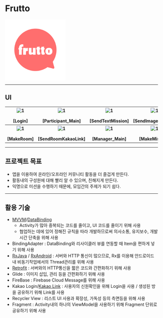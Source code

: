 # Frutto

<img src="/app/src/main/res/drawable/app_icon.png" weight="200" height="200" align="center"/>

- - -

## UI

<table>
   <tr>
     <th align="center">
       <img width="200" alt="1" src="https://user-images.githubusercontent.com/11826495/79090162-b0494100-7d83-11ea-8796-89e51cfe932d.gif"/>
       <br><br>[Login]
     </th>
     <th align="center">
       <img width="200" alt="1" src="https://user-images.githubusercontent.com/11826495/79090198-d0790000-7d83-11ea-83bb-238788e867e2.gif"/>
       <br><br>[Participant_Main] 
    </th>
     <th align="center">
      <img width="200" alt="1" src="https://user-images.githubusercontent.com/11826495/79090210-da9afe80-7d83-11ea-931a-f7673474108e.gif"/>
       <br><br>[SendTextMission]
    </th>
     <th align="center">
      <img width="200" alt="1" src="https://user-images.githubusercontent.com/11826495/79090227-e981b100-7d83-11ea-94df-47986a12f694.gif"/>
       <br><br>[SendImageMission]
    </th>
  </tr>
  <tr>
     <th align="center">
       <img width="200" alt="1" src="https://user-images.githubusercontent.com/11826495/79090260-0c13ca00-7d84-11ea-9303-71f5e753de1e.gif"/>
       <br><br>[MakeRoom]
     </th>
     <th align="center">
       <img width="200" alt="1" src="https://user-images.githubusercontent.com/11826495/79090287-1e8e0380-7d84-11ea-8d36-1c11881cb54e.gif"/>
       <br><br>[SendRoomKakaoLink] 
    </th>
     <th align="center">
      <img width="200" alt="1" src="https://user-images.githubusercontent.com/11826495/79090365-657bf900-7d84-11ea-997b-1d4c6b51aa95.gif"/>
       <br><br>[Manager_Main]
    </th>
     <th align="center">
      <img width="200" alt="1" src="https://user-images.githubusercontent.com/11826495/79090313-3a91a500-7d84-11ea-9661-09fe4ef7fc15.gif"/>
       <br><br>[MakeMission]
    </th>
  </tr>
</table>

- - -

## 프로젝트 목표
* 앱을 이용하여 온라인/오프라인 커뮤니티 활동을 더 즐겁게 만든다.
* 활동내의 구성원에 대해 빨리 알 수 있으며, 친해지게 만든다.
* 익명으로 미션을 수행하기 때문에, 모임간의 주제가 되기 쉽다.

- - -

## 활용 기술
* [MVVM](https://wlgusdn700.tistory.com/2?category=827157)/[DataBinding](https://wlgusdn700.tistory.com/3?category=827157)
  * Activity가 많아 중복되는 코드를 줄이고, UI 코드를 줄이기 위해 사용
  * 협업하는 데에 있어 정해진 규칙을 따라 개발하므로써 의사소통, 유지보수, 개발 시간 단축을 위해 사용
* BindingAdapter : DataBinding와 리사이클러 뷰를 연동할 때 Item을 편하게 넣기 위해 사용
* [RxJava](https://wlgusdn700.tistory.com/4?category=827157) / [RxAndroid](https://wlgusdn700.tistory.com/5?category=827157) : 서버와 HTTP 통신이 많으므로, Rx를 이용해 안드로이드 내 비동기작업에서의 Thread관리를 위해 사용
* [Retrofit](https://wlgusdn700.tistory.com/9?category=827157) : 서버와의 HTTP통신을 짧은 코드와 간편화하기 위해 사용
* Glide : 이미지 삽입, 관리 등을 간편화하기 위해 사용
* FireBase : Firebase Cloud Message를 위해 사용
* Kakao Login/[Kakao Link](https://wlgusdn700.tistory.com/14?category=827157) : 사용자의 신원확인을 위해 Login을 사용 / 생성된 방을 공유하기 위해 Link를 사용
* Recycler View : 리스트 UI 사용과 확장성, 가독성 등의 측면등을 위해 사용
* Fragment : Activity내의 하나의 ViewModel을 사용하기 위해 Fragment 단위로 공유하기 위해 사용







